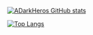 [![ADarkHeros GitHub stats](https://github-readme-stats.vercel.app/api?username=adarkhero&show_icons=true&theme=dracula)](https://www.adarkhero.de)

[![Top Langs](https://github-readme-stats.vercel.app/api/top-langs/?username=adarkhero&layout=compact&theme=dracula)](https://www.adarkhero.de)


